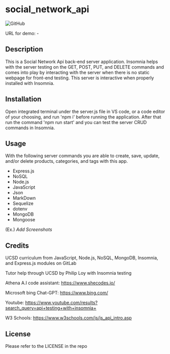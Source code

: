 # social_network_api

![GitHub](https://img.shields.io/badge/license-MIT-purple?style=plastic)

URL for demo: -

## Description

This is a Social Network Api back-end server application. Insomnia helps with the server testing on the GET, POST, PUT, and DELETE commands and comes into play by interacting with the server when there is no static webpage for front-end testing. This server is interactive when properly installed with Insomnia.

## Installation

Open integrated terminal under the server.js file in VS code, or a code editor of your choosing, and run 'npm i' before running the application. After that run the command 'npm run start' and you can test the server CRUD commands in Insomnia.

## Usage

With the following server commands you are able to create, save, update, and/or delete products, categories, and tags with this app.

- Express.js
- NoSQL
- Node.js
- JavaScript
- Json
- MarkDown 
- Sequelize
- dotenv
- MongoDB
- Mongoose

(Ex.) *Add Screenshots*

## Credits

UCSD curriculum from JavaScript, Node.js, NoSQL, MongoDB, Insomnia, and Express.js modules on GitLab

Tutor help through UCSD by Philip Loy with Insomnia testing

Athena A.I code assistant: https://www.shecodes.io/

Microsoft bing Chat-GPT: https://www.bing.com/

Youtube: https://www.youtube.com/results?search_query=api+testing+with+insomnia+

W3 Schools: https://www.w3schools.com/js/js_api_intro.asp

## License

Please refer to the LICENSE in the repo